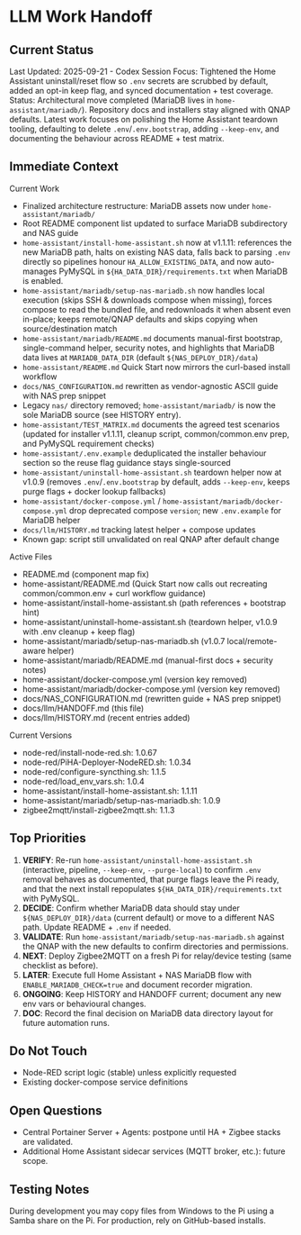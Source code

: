 # LLM Work Handoff

## Current Status

Last Updated: 2025-09-21 - Codex
Session Focus: Tightened the Home Assistant uninstall/reset flow so `.env` secrets are scrubbed by default, added an opt-in keep flag, and synced documentation + test coverage.
Status: Architectural move completed (MariaDB lives in `home-assistant/mariadb/`). Repository docs and installers stay aligned with QNAP defaults. Latest work focuses on polishing the Home Assistant teardown tooling, defaulting to delete `.env`/`.env.bootstrap`, adding `--keep-env`, and documenting the behaviour across README + test matrix.

## Immediate Context

Current Work
- Finalized architecture restructure: MariaDB assets now under `home-assistant/mariadb/`
- Root README component list updated to surface MariaDB subdirectory and NAS guide
- `home-assistant/install-home-assistant.sh` now at v1.1.11: references the new MariaDB path, halts on existing NAS data, falls back to parsing `.env` directly so pipelines honour `HA_ALLOW_EXISTING_DATA`, and now auto-manages PyMySQL in `${HA_DATA_DIR}/requirements.txt` when MariaDB is enabled.
- `home-assistant/mariadb/setup-nas-mariadb.sh` now handles local execution (skips SSH & downloads compose when missing), forces compose to read the bundled file, and redownloads it when absent even in-place; keeps remote/QNAP defaults and skips copying when source/destination match
- `home-assistant/mariadb/README.md` documents manual-first bootstrap, single-command helper, security notes, and highlights that MariaDB data lives at `MARIADB_DATA_DIR` (default `${NAS_DEPLOY_DIR}/data`)
- `home-assistant/README.md` Quick Start now mirrors the curl-based install workflow
- `docs/NAS_CONFIGURATION.md` rewritten as vendor-agnostic ASCII guide with NAS prep snippet
- Legacy `nas/` directory removed; `home-assistant/mariadb/` is now the sole MariaDB source (see HISTORY entry).
- `home-assistant/TEST_MATRIX.md` documents the agreed test scenarios (updated for installer v1.1.11, cleanup script, common/common.env prep, and PyMySQL requirement checks)
- `home-assistant/.env.example` deduplicated the installer behaviour section so the reuse flag guidance stays single-sourced
- `home-assistant/uninstall-home-assistant.sh` teardown helper now at v1.0.9 (removes `.env`/`.env.bootstrap` by default, adds `--keep-env`, keeps purge flags + docker lookup fallbacks)
- `home-assistant/docker-compose.yml` / `home-assistant/mariadb/docker-compose.yml` drop deprecated compose `version`; new `.env.example` for MariaDB helper
- `docs/llm/HISTORY.md` tracking latest helper + compose updates
- Known gap: script still unvalidated on real QNAP after default change

Active Files
- README.md (component map fix)
- home-assistant/README.md (Quick Start now calls out recreating common/common.env + curl workflow guidance)
- home-assistant/install-home-assistant.sh (path references + bootstrap hint)
- home-assistant/uninstall-home-assistant.sh (teardown helper, v1.0.9 with .env cleanup + keep flag)
- home-assistant/mariadb/setup-nas-mariadb.sh (v1.0.7 local/remote-aware helper)
- home-assistant/mariadb/README.md (manual-first docs + security notes)
- home-assistant/docker-compose.yml (version key removed)
- home-assistant/mariadb/docker-compose.yml (version key removed)
- docs/NAS_CONFIGURATION.md (rewritten guide + NAS prep snippet)
- docs/llm/HANDOFF.md (this file)
- docs/llm/HISTORY.md (recent entries added)

Current Versions
- node-red/install-node-red.sh: 1.0.67
- node-red/PiHA-Deployer-NodeRED.sh: 1.0.34
- node-red/configure-syncthing.sh: 1.1.5
- node-red/load_env_vars.sh: 1.0.4
- home-assistant/install-home-assistant.sh: 1.1.11
- home-assistant/mariadb/setup-nas-mariadb.sh: 1.0.9
- zigbee2mqtt/install-zigbee2mqtt.sh: 1.1.3

## Top Priorities

1) **VERIFY**: Re-run `home-assistant/uninstall-home-assistant.sh` (interactive, pipeline, `--keep-env`, `--purge-local`) to confirm `.env` removal behaves as documented, that purge flags leave the Pi ready, and that the next install repopulates `${HA_DATA_DIR}/requirements.txt` with PyMySQL.
2) **DECIDE**: Confirm whether MariaDB data should stay under `${NAS_DEPLOY_DIR}/data` (current default) or move to a different NAS path. Update README + `.env` if needed.
3) **VALIDATE**: Run `home-assistant/mariadb/setup-nas-mariadb.sh` against the QNAP with the new defaults to confirm directories and permissions.
4) **NEXT**: Deploy Zigbee2MQTT on a fresh Pi for relay/device testing (same checklist as before).
5) **LATER**: Execute full Home Assistant + NAS MariaDB flow with `ENABLE_MARIADB_CHECK=true` and document recorder migration.
6) **ONGOING**: Keep HISTORY and HANDOFF current; document any new env vars or behavioural changes.
7) **DOC**: Record the final decision on MariaDB data directory layout for future automation runs.

## Do Not Touch

- Node-RED script logic (stable) unless explicitly requested
- Existing docker-compose service definitions

## Open Questions

- Central Portainer Server + Agents: postpone until HA + Zigbee stacks are validated.
- Additional Home Assistant sidecar services (MQTT broker, etc.): future scope.

## Testing Notes

During development you may copy files from Windows to the Pi using a Samba share on the Pi. For production, rely on GitHub-based installs.

